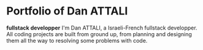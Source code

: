# Portfolio of Dan ATTALI

**fullstack developper**
I'm Dan ATTALI, a Israeli-French fullstack developper. All coding projects are built from ground up, from planning and designing them all the way to resolving some problems with code.
